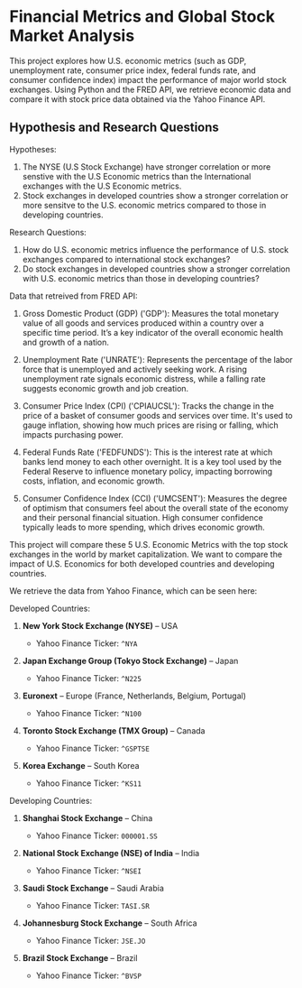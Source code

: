 # Financial Metrics and Global Stock Market Analysis
This project explores how U.S. economic metrics (such as GDP, unemployment rate, consumer price index, federal funds rate, and consumer confidence index) impact the performance of major world stock exchanges. Using Python and the FRED API, we retrieve economic data and compare it with stock price data obtained via the Yahoo Finance API.

## Hypothesis and Research Questions
Hypotheses:
1. The NYSE (U.S Stock Exchange) have stronger correlation or more senstive with the U.S Economic metrics than the International exchanges with the U.S Economic metrics.
2. Stock exchanges in developed countries show a stronger correlation or more sensitve to the U.S. economic metrics compared to those in developing countries.

Research Questions:
1. How do U.S. economic metrics influence the performance of U.S. stock exchanges compared to international stock exchanges?
2. Do stock exchanges in developed countries show a stronger correlation with U.S. economic metrics than those in developing countries?

Data that retreived from FRED API:
1. Gross Domestic Product (GDP) ('GDP'):
Measures the total monetary value of all goods and services produced within a country over a specific time period. It’s a key indicator of the overall economic health and growth of a nation.

2. Unemployment Rate ('UNRATE'):
Represents the percentage of the labor force that is unemployed and actively seeking work. A rising unemployment rate signals economic distress, while a falling rate suggests economic growth and job creation.

3. Consumer Price Index (CPI) ('CPIAUCSL'):
Tracks the change in the price of a basket of consumer goods and services over time. It's used to gauge inflation, showing how much prices are rising or falling, which impacts purchasing power.

4. Federal Funds Rate ('FEDFUNDS'):
This is the interest rate at which banks lend money to each other overnight. It is a key tool used by the Federal Reserve to influence monetary policy, impacting borrowing costs, inflation, and economic growth.

5. Consumer Confidence Index (CCI) ('UMCSENT'):
Measures the degree of optimism that consumers feel about the overall state of the economy and their personal financial situation. High consumer confidence typically leads to more spending, which drives economic growth.

This project will compare these 5 U.S. Economic Metrics with the top stock exchanges in the world by market capitalization. We want to compare the impact of U.S. Economics for both developed countries and developing countries.

We retrieve the data from Yahoo Finance, which can be seen here:

Developed Countries:
1. **New York Stock Exchange (NYSE)** – USA  
   - Yahoo Finance Ticker: `^NYA`

2. **Japan Exchange Group (Tokyo Stock Exchange)** – Japan  
   - Yahoo Finance Ticker: `^N225`

3. **Euronext** – Europe (France, Netherlands, Belgium, Portugal)  
   - Yahoo Finance Ticker: `^N100`

4. **Toronto Stock Exchange (TMX Group)** – Canada  
   - Yahoo Finance Ticker: `^GSPTSE`

5. **Korea Exchange** – South Korea  
    - Yahoo Finance Ticker: `^KS11`

Developing Countries:
1. **Shanghai Stock Exchange** – China  
   - Yahoo Finance Ticker: `000001.SS`

2. **National Stock Exchange (NSE) of India** – India  
   - Yahoo Finance Ticker: `^NSEI`

3. **Saudi Stock Exchange** – Saudi Arabia
   - Yahoo Finance Ticker: `TASI.SR`

4. **Johannesburg Stock Exchange** – South Africa
   - Yahoo Finance Ticker: `JSE.JO`

5. **Brazil Stock Exchange** – Brazil
   - Yahoo Finance Ticker: `^BVSP`





